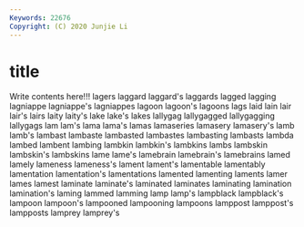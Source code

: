 ```yaml
---
Keywords: 22676
Copyright: (C) 2020 Junjie Li
---
```


# title

Write contents here!!!
lagers 
laggard 
laggard's
laggards 
lagged 
lagging 
lagniappe 
lagniappe's 
lagniappes 
lagoon 
lagoon's 
lagoons 
lags
laid 
lain 
lair 
lair's 
lairs 
laity 
laity's 
lake 
lake's 
lakes
lallygag 
lallygagged 
lallygagging 
lallygags 
lam 
lam's 
lama 
lama's 
lamas 
lamaseries
lamasery 
lamasery's 
lamb 
lamb's 
lambast 
lambaste 
lambasted 
lambastes 
lambasting 
lambasts
lambda 
lambed 
lambent 
lambing 
lambkin 
lambkin's 
lambkins 
lambs 
lambskin 
lambskin's
lambskins 
lame 
lame's 
lamebrain 
lamebrain's 
lamebrains 
lamed 
lamely 
lameness 
lameness's
lament 
lament's 
lamentable 
lamentably 
lamentation 
lamentation's 
lamentations 
lamented 
lamenting 
laments
lamer 
lames 
lamest 
laminate 
laminate's 
laminated 
laminates 
laminating 
lamination 
lamination's
laming 
lammed 
lamming 
lamp 
lamp's 
lampblack 
lampblack's 
lampoon 
lampoon's 
lampooned
lampooning 
lampoons 
lamppost 
lamppost's 
lampposts 
lamprey 
lamprey's 
